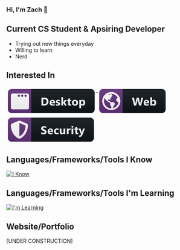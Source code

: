 ### Hi, I'm Zach 👋

## Current CS Student & Apsiring Developer
* Trying out new things everyday
* Willing to learn
* Nerd

## Interested In
<p>
 <a href="#">
    <img src="https://github.com/MikeCodesDotNET/ColoredBadges/blob/master/svg/dev/misc/desktop.svg" alt="desktop" style="vertical-align:top; margin:6px 4px">
  </a>  
<a href="#">
    <img src="https://github.com/MikeCodesDotNET/ColoredBadges/blob/master/svg/dev/misc/web.svg" alt="web" style="vertical-align:top; margin:6px 4px">
  </a>  
  <a href="#">
    <img src="https://github.com/MikeCodesDotNET/ColoredBadges/blob/master/svg/dev/misc/security.svg" alt="security" style="vertical-align:top; margin:6px 4px">
  </a>
</p>

## Languages/Frameworks/Tools I Know
[![I Know](https://skillicons.dev/icons?i=js,ts,html,css,python,java,nodejs,cs,mysql,postgres)](https://skillicons.dev)

## Languages/Frameworks/Tools I'm Learning

[![I'm Learning](https://skillicons.dev/icons?i=vue,react,svelte,mongo)](https://skillicons.dev)

## Website/Portfolio
\[UNDER CONSTRUCTION\]
